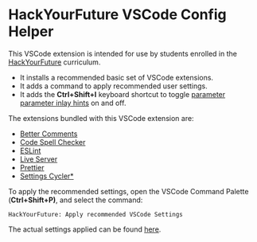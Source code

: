 # HackYourFuture VSCode Config Helper

This VSCode extension is intended for use by students enrolled in the [HackYourFuture](https://www.hackyourfuture.net/) curriculum.

- It installs a recommended basic set of VSCode extensions.
- It adds a command to apply recommended user settings.
- It adds the **Ctrl+Shift+I** keyboard shortcut to toggle [parameter parameter inlay hints](https://code.visualstudio.com/updates/v1_60#_inlay-hints-for-javascript-and-typescript) on and off.

The extensions bundled with this VSCode extension are:

- [Better Comments](https://marketplace.visualstudio.com/items?itemName=aaron-bond.better-comments)
- [Code Spell Checker](https://marketplace.visualstudio.com/items?itemName=streetsidesoftware.code-spell-checker)
- [ESLint](https://marketplace.visualstudio.com/items?itemName=dbaeumer.vscode-eslint)
- [Live Server](https://marketplace.visualstudio.com/items?itemName=hoovercj.vscode-settings-cycler)
- [Prettier](https://marketplace.visualstudio.com/items?itemName=esbenp.prettier-vscode)
- [Settings Cycler\*](https://marketplace.visualstudio.com/items?itemName=hoovercj.vscode-settings-cycler)

To apply the recommended settings, open the VSCode Command Palette (**Ctrl+Shift+P)**, and select the command:

```text
HackYourFuture: Apply recommended VSCode Settings
```

The actual settings applied can be found [here](https://github.com/remarcmij/hyf-vscode-config/blob/main/data/user-settings.json).
